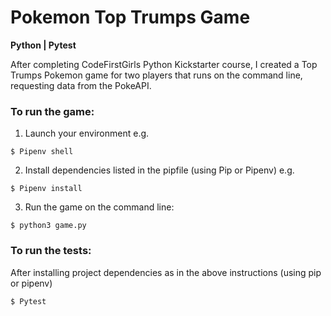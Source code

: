 # Pokemon Top Trumps Game

**Python | Pytest**

After completing CodeFirstGirls Python Kickstarter course, I created a Top Trumps Pokemon game for two players that runs on the command line, requesting data from the PokeAPI.

### To run the game:

1. Launch your environment e.g.

```
$ Pipenv shell
```

2. Install dependencies listed in the pipfile (using Pip or Pipenv) e.g.

```
$ Pipenv install
```

3. Run the game on the command line:

```
$ python3 game.py
```

### To run the tests:
After installing project dependencies as in the above instructions (using pip or pipenv)
```
$ Pytest

```
